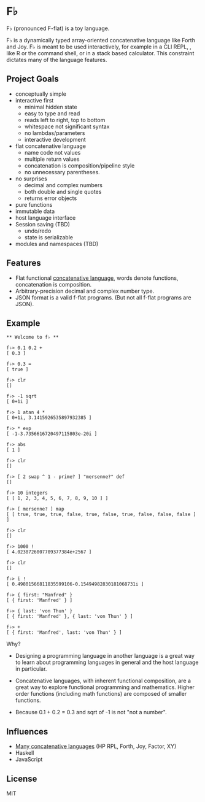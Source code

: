# F♭

F♭ (pronounced F-flat) is a toy language.

F♭ is a dynamically typed array-oriented concatenative language like Forth and Joy. F♭ is meant to be used interactively, for example in a CLI REPL, , like R or the command shell, or in a stack based calculator.  This constraint dictates many of the language features.

## Project Goals

* conceptually simple
* interactive first
  * minimal hidden state
  * easy to type and read
  * reads left to right, top to bottom
  * whitespace not significant syntax
  * no lambdas/parameters
  * interactive development
* flat concatenative language
  * name code not values
  * multiple return values
  * concatenation is composition/pipeline style
  * no unnecessary parentheses.
* no surprises
  * decimal and complex numbers
  * both double and single quotes
  * returns error objects
* pure functions
* immutable data
* host language interface
* Session saving (TBD)
  * undo/redo
  * state is serializable
* modules and namespaces (TBD)

## Features

* Flat functional [concatenative language](http://concatenative.org/wiki/view/Front%20Page), words denote functions, concatenation is composition.
* Arbitrary-precision decimal and complex number type.
* JSON format is a valid f-flat programs. (But not all f-flat programs are JSON).

## Example

```forth
** Welcome to f♭ **

f♭> 0.1 0.2 +
[ 0.3 ]

f♭> 0.3 =
[ true ]

f♭> clr
[]

f♭> -1 sqrt
[ 0+1i ]

f♭> 1 atan 4 *
[ 0+1i, 3.1415926535897932385 ]

f♭> * exp
[ -1-3.7356616720497115803e-20i ]

f♭> abs
[ 1 ]

f♭> clr
[]

f♭> [ 2 swap ^ 1 - prime? ] "mersenne?" def
[]

f♭> 10 integers
[ [ 1, 2, 3, 4, 5, 6, 7, 8, 9, 10 ] ]

f♭> [ mersenne? ] map
[ [ true, true, true, false, true, false, true, false, false, false ] ]

f♭> clr
[]

f♭> 1000 !
[ 4.0238726007709377384e+2567 ]

f♭> clr
[]

f♭> i !
[ 0.49801566811835599106-0.15494982830181068731i ]

f♭> { first: "Manfred" }
[ { first: 'Manfred' } ]

f♭> { last: 'von Thun' }
[ { first: 'Manfred' }, { last: 'von Thun' } ]

f♭> +
[ { first: 'Manfred', last: 'von Thun' } ]
```

Why?

* Designing a programming language in another language is a great way to learn about programming languages in general and the host language in particular.

* Concatenative languages, with inherent functional composition, are a great way to explore functional programming and mathematics.  Higher order functions (including math functions) are composed of smaller functions.

* Because 0.1 + 0.2 = 0.3 and sqrt of -1 is not "not a number".

## Influences

* [Many concatenative languages](http://concatenative.org/wiki/view/Front%20Page) (HP RPL, Forth, Joy, Factor, XY)
* Haskell
* JavaScript

## License

MIT
